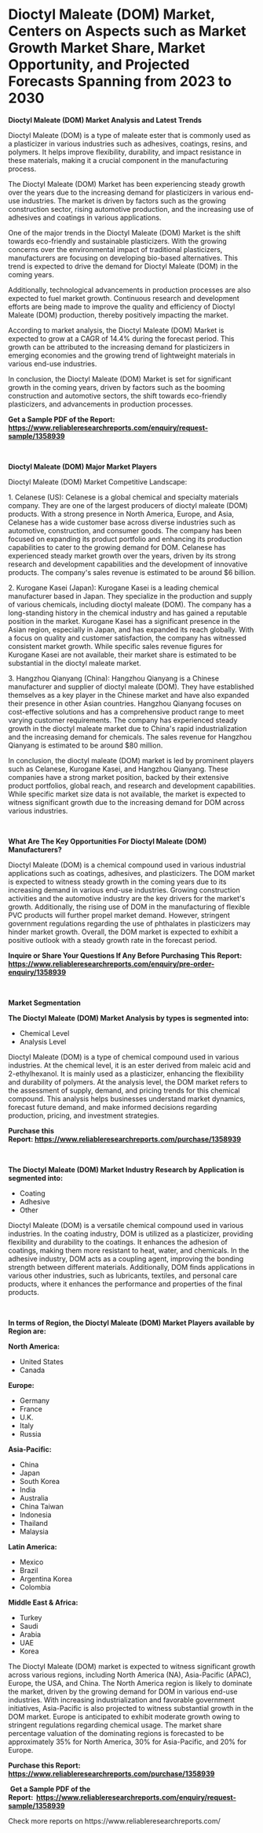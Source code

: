 <p><h1>Dioctyl Maleate (DOM) Market, Centers on Aspects such as Market Growth Market Share, Market Opportunity, and Projected Forecasts Spanning from 2023 to 2030</h1></p><p><strong>Dioctyl Maleate (DOM) Market Analysis and Latest Trends</strong></p>
<p><p>Dioctyl Maleate (DOM) is a type of maleate ester that is commonly used as a plasticizer in various industries such as adhesives, coatings, resins, and polymers. It helps improve flexibility, durability, and impact resistance in these materials, making it a crucial component in the manufacturing process.</p><p>The Dioctyl Maleate (DOM) Market has been experiencing steady growth over the years due to the increasing demand for plasticizers in various end-use industries. The market is driven by factors such as the growing construction sector, rising automotive production, and the increasing use of adhesives and coatings in various applications.</p><p>One of the major trends in the Dioctyl Maleate (DOM) Market is the shift towards eco-friendly and sustainable plasticizers. With the growing concerns over the environmental impact of traditional plasticizers, manufacturers are focusing on developing bio-based alternatives. This trend is expected to drive the demand for Dioctyl Maleate (DOM) in the coming years.</p><p>Additionally, technological advancements in production processes are also expected to fuel market growth. Continuous research and development efforts are being made to improve the quality and efficiency of Dioctyl Maleate (DOM) production, thereby positively impacting the market.</p><p>According to market analysis, the Dioctyl Maleate (DOM) Market is expected to grow at a CAGR of 14.4% during the forecast period. This growth can be attributed to the increasing demand for plasticizers in emerging economies and the growing trend of lightweight materials in various end-use industries.</p><p>In conclusion, the Dioctyl Maleate (DOM) Market is set for significant growth in the coming years, driven by factors such as the booming construction and automotive sectors, the shift towards eco-friendly plasticizers, and advancements in production processes.</p></p>
<p><strong>Get a Sample PDF of the Report:&nbsp; <a href="https://www.reliableresearchreports.com/enquiry/request-sample/1358939">https://www.reliableresearchreports.com/enquiry/request-sample/1358939</a></strong></p>
<p>&nbsp;</p>
<p><strong>Dioctyl Maleate (DOM) Major Market Players</strong></p>
<p><p>Dioctyl Maleate (DOM) Market Competitive Landscape:</p><p>1. Celanese (US): Celanese is a global chemical and specialty materials company. They are one of the largest producers of dioctyl maleate (DOM) products. With a strong presence in North America, Europe, and Asia, Celanese has a wide customer base across diverse industries such as automotive, construction, and consumer goods. The company has been focused on expanding its product portfolio and enhancing its production capabilities to cater to the growing demand for DOM. Celanese has experienced steady market growth over the years, driven by its strong research and development capabilities and the development of innovative products. The company's sales revenue is estimated to be around $6 billion.</p><p>2. Kurogane Kasei (Japan): Kurogane Kasei is a leading chemical manufacturer based in Japan. They specialize in the production and supply of various chemicals, including dioctyl maleate (DOM). The company has a long-standing history in the chemical industry and has gained a reputable position in the market. Kurogane Kasei has a significant presence in the Asian region, especially in Japan, and has expanded its reach globally. With a focus on quality and customer satisfaction, the company has witnessed consistent market growth. While specific sales revenue figures for Kurogane Kasei are not available, their market share is estimated to be substantial in the dioctyl maleate market.</p><p>3. Hangzhou Qianyang (China): Hangzhou Qianyang is a Chinese manufacturer and supplier of dioctyl maleate (DOM). They have established themselves as a key player in the Chinese market and have also expanded their presence in other Asian countries. Hangzhou Qianyang focuses on cost-effective solutions and has a comprehensive product range to meet varying customer requirements. The company has experienced steady growth in the dioctyl maleate market due to China's rapid industrialization and the increasing demand for chemicals. The sales revenue for Hangzhou Qianyang is estimated to be around $80 million.</p><p>In conclusion, the dioctyl maleate (DOM) market is led by prominent players such as Celanese, Kurogane Kasei, and Hangzhou Qianyang. These companies have a strong market position, backed by their extensive product portfolios, global reach, and research and development capabilities. While specific market size data is not available, the market is expected to witness significant growth due to the increasing demand for DOM across various industries.</p></p>
<p>&nbsp;</p>
<p><strong>What Are The Key Opportunities For Dioctyl Maleate (DOM) Manufacturers?</strong></p>
<p><p>Dioctyl Maleate (DOM) is a chemical compound used in various industrial applications such as coatings, adhesives, and plasticizers. The DOM market is expected to witness steady growth in the coming years due to its increasing demand in various end-use industries. Growing construction activities and the automotive industry are the key drivers for the market's growth. Additionally, the rising use of DOM in the manufacturing of flexible PVC products will further propel market demand. However, stringent government regulations regarding the use of phthalates in plasticizers may hinder market growth. Overall, the DOM market is expected to exhibit a positive outlook with a steady growth rate in the forecast period.</p></p>
<p><strong>Inquire or Share Your Questions If Any Before Purchasing This Report: <a href="https://www.reliableresearchreports.com/enquiry/pre-order-enquiry/1358939">https://www.reliableresearchreports.com/enquiry/pre-order-enquiry/1358939</a></strong></p>
<p>&nbsp;</p>
<p><strong>Market Segmentation</strong></p>
<p><strong>The Dioctyl Maleate (DOM) Market Analysis by types is segmented into:</strong></p>
<p><ul><li>Chemical Level</li><li>Analysis Level</li></ul></p>
<p><p>Dioctyl Maleate (DOM) is a type of chemical compound used in various industries. At the chemical level, it is an ester derived from maleic acid and 2-ethylhexanol. It is mainly used as a plasticizer, enhancing the flexibility and durability of polymers. At the analysis level, the DOM market refers to the assessment of supply, demand, and pricing trends for this chemical compound. This analysis helps businesses understand market dynamics, forecast future demand, and make informed decisions regarding production, pricing, and investment strategies.</p></p>
<p><strong>Purchase this Report:&nbsp;<a href="https://www.reliableresearchreports.com/purchase/1358939">https://www.reliableresearchreports.com/purchase/1358939</a></strong></p>
<p>&nbsp;</p>
<p><strong>The Dioctyl Maleate (DOM) Market Industry Research by Application is segmented into:</strong></p>
<p><ul><li>Coating</li><li>Adhesive</li><li>Other</li></ul></p>
<p><p>Dioctyl Maleate (DOM) is a versatile chemical compound used in various industries. In the coating industry, DOM is utilized as a plasticizer, providing flexibility and durability to the coatings. It enhances the adhesion of coatings, making them more resistant to heat, water, and chemicals. In the adhesive industry, DOM acts as a coupling agent, improving the bonding strength between different materials. Additionally, DOM finds applications in various other industries, such as lubricants, textiles, and personal care products, where it enhances the performance and properties of the final products.</p></p>
<p>&nbsp;</p>
<p><strong>In terms of Region, the Dioctyl Maleate (DOM) Market Players available by Region are:</strong></p>
<p>
    <p> <strong> North America: </strong>
        <ul>
            <li>United States</li>
            <li>Canada</li>
        </ul>
        </p> 
    <p> <strong> Europe: </strong>
        <ul>
            <li>Germany</li>
            <li>France</li>
            <li>U.K.</li>
            <li>Italy</li>
            <li>Russia</li>
        </ul>
        </p> 
    <p> <strong> Asia-Pacific: </strong>
        <ul>
            <li>China</li>
            <li>Japan</li>
            <li>South Korea</li>
            <li>India</li>
            <li>Australia</li>
            <li>China Taiwan</li>
            <li>Indonesia</li>
            <li>Thailand</li>
            <li>Malaysia</li>
        </ul>
        </p> 
    <p> <strong> Latin America: </strong>
        <ul>
            <li>Mexico</li>
            <li>Brazil</li>
            <li>Argentina Korea</li>
            <li>Colombia</li>
        </ul>
        </p> 
    <p> <strong> Middle East & Africa: </strong>
        <ul>
            <li>Turkey</li>
            <li>Saudi</li>
            <li>Arabia</li>
            <li>UAE</li>
            <li>Korea</li>
        </ul>
    </p>
    </p>
<p><p>The Dioctyl Maleate (DOM) market is expected to witness significant growth across various regions, including North America (NA), Asia-Pacific (APAC), Europe, the USA, and China. The North America region is likely to dominate the market, driven by the growing demand for DOM in various end-use industries. With increasing industrialization and favorable government initiatives, Asia-Pacific is also projected to witness substantial growth in the DOM market. Europe is anticipated to exhibit moderate growth owing to stringent regulations regarding chemical usage. The market share percentage valuation of the dominating regions is forecasted to be approximately 35% for North America, 30% for Asia-Pacific, and 20% for Europe.</p></p>
<p><strong>Purchase this Report: <a href="https://www.reliableresearchreports.com/purchase/1358939">https://www.reliableresearchreports.com/purchase/1358939</a></strong></p>
<p>&nbsp;<strong>Get a Sample PDF of the Report:&nbsp;&nbsp;<a href="https://www.reliableresearchreports.com/enquiry/request-sample/1358939">https://www.reliableresearchreports.com/enquiry/request-sample/1358939</a></strong></p>
<p><strong></strong></p>
<p>Check more reports on https://www.reliableresearchreports.com/</p>